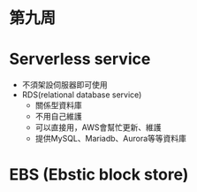 # 第九周
# Serverless service
* 不須架設伺服器即可使用
* RDS(relational database service)
  * 關係型資料庫
  * 不用自己維護
  * 可以直接用，AWS會幫忙更新、維護
  * 提供MySQL、Mariadb、Aurora等等資料庫
# EBS (Ebstic block store)
